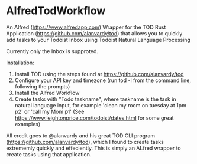 # AlfredTodWorkflow
An Alfred (https://www.alfredapp.com) Wrapper for the TOD Rust Application (https://github.com/alanvardy/tod) that allows you to quickly add tasks to your Todoist Inbox using Todoist Natural Language Processing

Currently only the Inbox is supproted.

Installation:
1) Install TOD using the steps found at https://github.com/alanvardy/tod
2) Configure your API key and timezone (run tod -l from the command line, following the prompts)
3) Install the Alfred Workflow
4) Create tasks with "Todo taskname", where taskname is the task in natural language input, for example 'clean my room on tuesday at 1pm p2' or 'call my Mom p1'
(See https://www.leightonprice.com/todoist/dates.html for some great examples)

All credit goes to @alanvardy and his great TOD CLI program (https://github.com/alanvardy/tod), which I found to create tasks extrememly quickly and effeciently. This is simply an ALfred wrapper to create tasks using that application.
